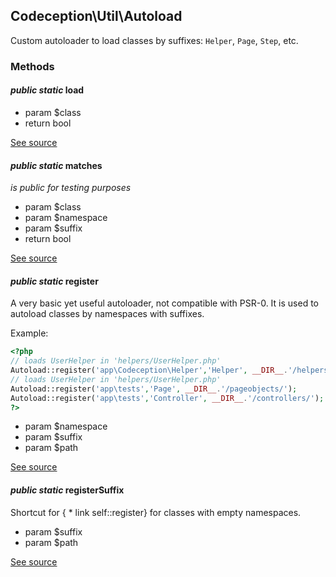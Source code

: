 
## Codeception\Util\Autoload


Custom autoloader to load classes by suffixes: `Helper`, `Page`, `Step`, etc.


### Methods


#### *public static* load
 *  param $class
 *  return bool

[See source](https://github.com/Codeception/Codeception/blob/master/src/Codeception/Util/Autoload.php#L58)

#### *public static* matches
*is public for testing purposes*

 *  param $class
 *  param $namespace
 *  param $suffix
 *  return bool

[See source](https://github.com/Codeception/Codeception/blob/master/src/Codeception/Util/Autoload.php#L86)

#### *public static* register
A very basic yet useful autoloader, not compatible with PSR-0.
It is used to autoload classes by namespaces with suffixes.

Example:

``` php
<?php
// loads UserHelper in 'helpers/UserHelper.php'
Autoload::register('app\Codeception\Helper','Helper', __DIR__.'/helpers/');
// loads UserHelper in 'helpers/UserHelper.php'
Autoload::register('app\tests','Page', __DIR__.'/pageobjects/');
Autoload::register('app\tests','Controller', __DIR__.'/controllers/');
?>
```

 *  param $namespace
 *  param $suffix
 *  param $path

[See source](https://github.com/Codeception/Codeception/blob/master/src/Codeception/Util/Autoload.php#L34)

#### *public static* registerSuffix
Shortcut for { *  link self::register} for classes with empty namespaces.

 *  param $suffix
 *  param $path

[See source](https://github.com/Codeception/Codeception/blob/master/src/Codeception/Util/Autoload.php#L49)
